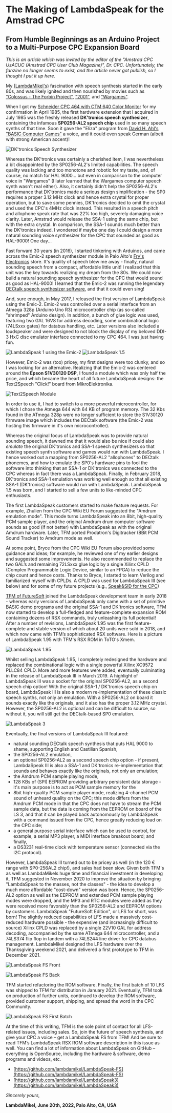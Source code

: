 # The Making of LambdaSpeak for the Amstrad CPC 
## From Humble Beginnings as an Arduino Project to a Multi-Purpose CPC Expansion Board

*This is an article which was invited by the editor of the "Amstrad
CPC UsACUC (Amstrad CPC User Club Magazine)", Dr. CPC. Unfortunately,
the fanzine no longer seems to exist, and the article never got
publish, so I thought I put it up here.*

My [(LambdaMikel's)](https://hackaday.io/projects/hacker/138722)
fascination with speech synthesis started in the early 80s, and was
likely ignited and then nourished by movies such as ["Colossus - The
Forbin Project"](https://youtu.be/kyOEwiQhzMI),
["2001"](https://youtu.be/oR_e9y-bka0), and
["Wargames"](https://youtu.be/TQUsLAAZuhU).

When I got my [Schneider CPC 464 with CTM 640 Color
Monitor](articlepics/mycpc.jpg) for my confirmation in April 1985, the
first hardware extension that I acquired in July 1985 was the freshly
released **DK'tronics speech synthesizer**, containing the infamous
**SP0256-AL2 speech chip** used in so many speech synths of that
time. Soon it gave the "Eliza" program from [David H. Ahl's "BASIC
Computer Games"](https://en.wikipedia.org/wiki/BASIC_Computer_Games) a
voice, and it could even speak German (albeit with strong American
accent)!

![DK'tronics Speech Synthesizer](./articlepics/dktronics.png)

Whereas the DK'tronics was certainly a cherished item, I was
nevertheless a bit disappointed by the SP0256-AL2's limited
capabilities. The speech quality was lacking and too monotone and
robotic for my taste, and, of course, no match for HAL 9000... but
even in comparison to the computer voice in "Wargames" (I later
learned that the Wargames computer speech synth wasn't real
either). Also, it certainly didn't help the SP0256-AL2's performance
that DK'tronics made a serious design simplification - the SP0
requires a proper 3.12 MHz clock and hence extra crystal for proper
operation, but to save some pennies, DK'tronics decided to omit the
crystal and used the CPC's 4MHz clock instead. This resulted in a
speech pitch and allophone speak rate that was 22% too high, severely
damaging voice clarity. Later, Amstrad would release the SSA-1 using
the same chip, but with the extra crystal. In comparison, the SSA-1
sounds much better than the DK’tronics indeed. I wondered if maybe one
day I could design a more natural sounding voice synthesizer for the
CPC that sounded as good as HAL-9000! One day...

Fast forward 30 years (in 2016), I started tinkering with Arduinos,
and came across the Emic-2 speech synthesizer module in Palo Alto's
[Fry's Electronics](https://en.wikipedia.org/wiki/Fry%27s_Electronics)
store. It's quality of speech blew me away - finally, natural sounding
speech from a compact, affordable little unit! I realized that this
unit was the key towards realizing my dream from the 80s. We could now
build a natural sounding speech synthesizer for the CPC that would
sound as good as HAL-9000! I learned that the Emic-2 was running the
legendary [DECtalk speech synthesizer
software](https://en.wikipedia.org/wiki/DECtalk), and that it could
even sing!

And, sure enough, in May 2017, I released the first version of
LambdaSpeak using the Emic-2. Emic-2 was controlled over a serial
interface from an Atmega 328p (Arduino Uno R3) microcontroller chip
(as so-called "shrimped" Arduino design). In addition, a bunch of glue
logic was used, featuring two GAL 16V8 for address decoding, some
combinational logic (74LSxxx gates) for databus handling, etc. Later
versions also included a loudspeaker and were designed to not block
the display of my beloved DDI-3 HxC disc emulator interface connected
to my CPC 464. I was just having fun.

![LambdaSpeak 1 using the Emic-2](articlepics/emic4cpc.jpg)
![LambdaSpeak 1.5](articlepics/ls1.jpg)

However, Emic-2 was (too) pricey, my first designs were too clunky,
and so I was looking for an alternative. Realizing that the Emic-2 was
centered around the **Epson S1V30120 DSP**, I found a module which was
only half the price, and which became the heart of all future
LambdaSpeak designs: the Text2Speech "Click!" board from
MikroElektronika.

![Text2Speech Module](articlepics/epson.png)

In order to use it, I had to switch to a more powerful
microcontroller, for which I chose the Atmega 644 with 64 KB of
program memory. The 32 Kbs found in the ATmega 328p were no longer
sufficient to store the S1V30120 firmware image which includes the
DECtalk software (the Emic-2 was hosting this firmware in it's own
microcontroller).

Whereas the original focus of LambdaSpeak was to provide natural
sounding speech, it dawned me that it would also be nice if could also
*emulate* the original DK'tronics and SSA-1 speech synthesizers so
that existing speech synth software and games would run with
LambdaSpeak. I hence worked out a mapping from SP0256-AL2 "allophones"
to DECtalk phonemes, and how to emulate the SP0's hardware pins to
fool the software into thinking that an SSA-1 or DK'tronics was
connected to the CPC whereas in fact there was a LambdaSpeak. Finally,
in February 2018, DK'tronics and SSA-1 emulation was working well
enough so that all existing SSA-1 (DK'tronics) software would run with
LambdaSpeak. LambdaSpeak 1.5 was born, and I started to sell a few
units to like-minded CPC enthusiasts.

The first LambdaSpeak customers started to make feature requests. For
example, Zhulien from the CPC Wiki EU Forum suggested the "Amdrum
emulation mode". This mode turns LambdaSpeak into an 8bit,
high-quality PCM sample player, and the original Amdrum drum computer
software sounds as good (if not better) with LambdaSpeak as with the
original Amdrum hardware. Later, TFM ported Prodatron's Digitracker
(8Bit PCM Sound Tracker) to Amdrum mode as well.

At some point, Bryce from the CPC Wiki EU Forum also provided some
guidance and ideas; for example, he reviewed one of my earlier designs
and suggested some improvements. He also recommended to replace the
two GAL’s and remaining 72LSxxx glue logic by a single Xilinx CPLD
(Complex Programmable Logic Device, similar to an FPGA) to reduce the
chip count and hence costs. Thanks to Bryce, I started to learn
Verilog and familiarized myself with CPLDs. A CPLD was used for
LambdaSpeak III (see below) and for some of my future projects (e.g.,
[Speak&SID for the CPC](https://github.com/lambdamikel/Speak-SID))

[TFM of FutureSoft](https://www.cpcwiki.eu/index.php/TFM) joined the
LambdaSpeak development team in early 2018 - whereas early versions of
LambdaSpeak only came with a set of primitive BASIC demo programs and
the original SSA-1 and DK'tronics software, TFM now started to develop
a full-fledged and feature-complete expansion ROM containing dozens of
RSX commands, truly unleashing its full potential! After a number of
revisions, LambdaSpeak 1.95 was the first feature-complete and stable
version of which about 20 units were sold in 2018, and which now came
with TFM’s sophisticated RSX software. Here is a picture of
LambdaSpeak 1.95 with TFM's RSX ROM in ToTO's Xmem.

![LambdaSpeak 1.95](articlepics/ls195.jpg)

Whilst selling LambdaSpeak 1.95, I completely redesigned the hardware
and replaced the combinational logic with a single powerful Xilinx
XC9572 PLLC84 CPLD. More and more features were added, eventually
culminating in the release of LambdaSpeak III in March 2019. A
highlight of LambdaSpeak III was a socket for the original SP0256-AL2,
as a second speech chip option! With the original SSA-1 / DK'tronics
speech chip on board, LambdaSpeak III is also a modern
re-implementation of these classic speech synths, not only an
emulation. With a SP0256-AL2 on board it sounds exactly like the
originals, and it also has the proper 3.12 MHz crystal. However, the
SP0256-AL2 is optional and can be difficult to source, so without it,
you will still get the DECtalk-based SP0 emulation. 

![LambdaSpeak 3](articlepics/ls3.jpg)

Eventually, the final versions of LambdaSpeak III featured:
- natural sounding DECtalk speech synthesis that puts HAL 9000 to shame, supporting English and Castilian Spanish, 
- the SP0256-AL2 emulation, 
- an optional SP0256-AL2 as a second speech chip option - if present, LambdaSpeak III is also a SSA-1 and DK'tronics re-implementation that sounds and behaves exactly like the originals, not only an emulation; 
- the Amdrum PCM sample playing mode, 
- 128 KBs of (SPI) EEPROM providing arbitrary persistent data storage - it's main purpose is to act as PCM sample memory for the 
- 8bit hiqh-quality PCM sample player mode, realizing 4-channel PCM sound of unheard quality on the CPC; this mode differs from the Amdrum PCM mode in that the CPC does not have to stream the PCM sample data, but the data is coming from the EEPROM on board of the LS 3, and that it can be played back autonomously by LambdaSpeak with a command issued from the CPC, hence greatly reducing load on the CPC side; 
- a general purpose serial interface which can be used to control, for example, a serial MP3 player, a MIDI interface breakout board; and finally, 
- a DS3231 real-time clock with temperature sensor (connected via the I2C protocol).

However, LambdaSpeak III turned out to be pricey as well (in the 120 €
range with SP0-256AL2 chip!), and sales had been slow. Given both
TFM's as well as LambdaMikels huge time and financial investment in
developing it, TFM suggested in November 2020 to improve the situation
by bringing "LambdaSpeak to the masses, not the classes" - the idea to
develop a much more affordable "cost-down" version was born. Hence,
the SP0256-AL2 option as well as the EEPROM and extended PCM sample
playing modes were dropped, and the MP3 and RTC modules were added as
they were received more favorably than the SP0256-AL2 and EEPROM
options by customers. LambdaSpeak "FutureSoft Edition", or LFS for
short, was born!  The slightly reduced capabilities of LFS made a
massively cost-reduced hardware possible - the expensive (and
increasingly difficult to source) Xilinx CPLD was replaced by a single
22V10 GAL for address decoding, accompanied by the same ATmega 644
microcontroller, and a 74LS374 flip flop in tandem with a 74LS244 line
driver for CPC databus management. LambdaMikel designed the LFS
hardware over the Thanksgiving weekend 2021, and delivered a first
prototype to TFM in December 2021.

![LambdaSpeak FS Front](articlepics/lsfs1.jpg)

![LambdaSpeak FS Back](articlepics/lsfs2.jpg)

TFM started refactoring the ROM software. Finally, the first batch of
10 LFS was shipped to TFM for distribution in January 2021.
Eventually, TFM took on production of further units, continued to
develop the ROM software, provided customer support, shipping, and
spread the word in the CPC Community.

![LambdaSpeak FS First Batch](articlepics/lsfs3.jpg)

At the time of this writing, TFM is the sole point of contact for all
LFS-related issues, including sales.  So, join the future of speech
synthesis, and give your CPC a voice – get a LambdaSpeak FS from TFM!
And be sure to read TFM’s LambdaSpeak RSX ROM software description in
this issue as well. You can find a lot of information about
LambdaSpeak on GitHub – everything is OpenSource, including the
hardware & software, demo programs and videos, etc.

- [https://github.com/lambdamikel/LambdaSpeak-FS](https://github.com/lambdamikel/LambdaSpeak-FS)
- [https://github.com/lambdamikel/LambdaSpeak3](https://github.com/lambdamikel/LambdaSpeak3)

*Sincerely yours,* 

**LambdaMikel, June 20th, 2022, Palo Alto, CA, USA** 




